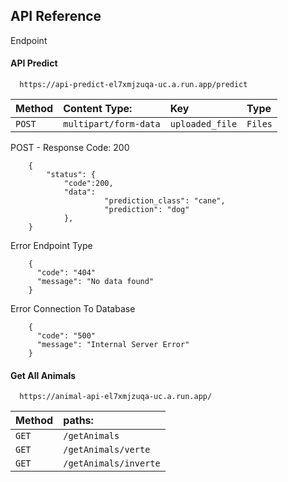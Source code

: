 
## API Reference

Endpoint

#### API Predict

```
  https://api-predict-el7xmjzuqa-uc.a.run.app/predict
```

| Method       | Content Type:         | Key               | Type    |
| :--------    | :--------             | :-------          | :-------|
| `POST`       | `multipart/form-data` | `uploaded_file`   | `Files` |

POST - Response Code: 200
```http
    {  
        "status": {
            "code":200,
            "data":
                     "prediction_class": "cane",
                     "prediction": "dog"
            },
    }
```

Error Endpoint Type
```http
    {
      "code": "404"
      "message": "No data found"
    }
```

Error Connection To Database
```http
    {
      "code": "500"
      "message": "Internal Server Error"
    }
```


#### Get All Animals

```
  https://animal-api-el7xmjzuqa-uc.a.run.app/
```

| Method      | paths:                    |
| :--------   | :--------                 |
| `GET`       | `/getAnimals`             | 
| `GET`       | `/getAnimals/verte`       | 
| `GET`       | `/getAnimals/inverte`     | 

#### 

